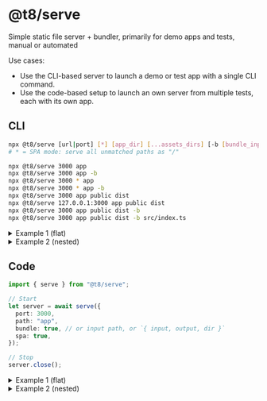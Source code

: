 # @t8/serve

Simple static file server + bundler, primarily for demo apps and tests, manual or automated

Use cases:
- Use the CLI-based server to launch a demo or test app with a single CLI command.
- Use the code-based setup to launch an own server from multiple tests, each with its own app.

## CLI

```sh
npx @t8/serve [url|port] [*] [app_dir] [...assets_dirs] [-b [bundle_input_path] [bundle_output_path] [bundle_output_dir]]
# * = SPA mode: serve all unmatched paths as "/"

npx @t8/serve 3000 app
npx @t8/serve 3000 app -b
npx @t8/serve 3000 * app
npx @t8/serve 3000 * app -b
npx @t8/serve 3000 app public dist
npx @t8/serve 127.0.0.1:3000 app public dist
npx @t8/serve 3000 app public dist -b
npx @t8/serve 3000 app public dist -b src/index.ts
```

<details>
<summary>Example 1 (flat)</summary>

```
// package.json
"scripts": {
  "play": "npx @t8/serve 3000 * playground -b"
}
```

```
/playground
  - index.css
  - index.html
      contains <script src="/dist/index.js"></script>
      contains <link rel="stylesheet" href="/index.css">
  - index.ts
```

```sh
npm run play
```

```
// With Playwright:
// playwright.config.ts
...
use: {
  baseURL: "http://localhost:3000",
},
webServer: {
  command: "npm run play",
  url: "http://localhost:3000",
},
```

</details>

<details>
<summary>Example 2 (nested)</summary>

```
// package.json
"scripts": {
  "play": "npx @t8/serve 3000 * playground -b src/index.tsx"
}
```

```
/playground
  - src
    - App.tsx
    - index.css
    - index.tsx // imports "./App.tsx", "./index.css"
  - index.html
      contains <script src="/dist/index.js"></script>
      contains <link rel="stylesheet" href="/dist/index.css">
```

```sh
npm run play
```

```
// With Playwright:
// playwright.config.ts
...
use: {
  baseURL: "http://localhost:3000",
},
webServer: {
  command: "npm run play",
  url: "http://localhost:3000",
},
```

</details>

## Code

```ts
import { serve } from "@t8/serve";

// Start
let server = await serve({
  port: 3000,
  path: "app",
  bundle: true, // or input path, or `{ input, output, dir }`
  spa: true,
});

// Stop
server.close();
```

<details>
<summary>Example 1 (flat)</summary>

```
/playground
  - index.css
  - index.html
      contains <script src="/dist/index.js"></script>
      contains <link rel="stylesheet" href="/index.css">
  - index.ts
```

```ts
// x.test.ts
import { test } from "@playwright/test";
import { type Server, serve } from "@t8/serve";

let server: Server;

test.beforeAll(async () => {
  server = await serve({
    path: "playground",
    bundle: true,
    spa: true,
  });
});

test.afterAll(() => {
  server.close();
});
```

</details>

<details>
<summary>Example 2 (nested)</summary>

```
/tests/x
  - src
    - index.css
    - index.tsx // imports "./App.tsx", "./index.css"
  - index.html
      contains <script src="/dist/index.js"></script>
      contains <link rel="stylesheet" href="/dist/index.css">
  - index.ts
  - index.test.ts
```

```ts
// tests/x/index.test.ts
import { test } from "@playwright/test";
import { serve, type Server } from "@t8/serve";

let server: Server;

test.beforeAll(async () => {
  server = await serve({
    path: "tests/x",
    bundle: "src/index.tsx",
    spa: true,
  });
});

test.afterAll(() => {
  server.close();
});
```

</details>
